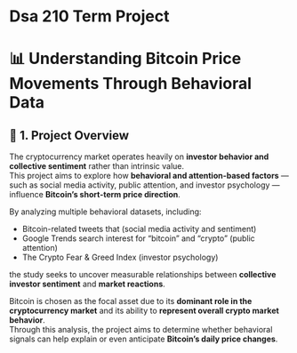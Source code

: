 # Dsa 210 Term Project

# 📊 **Understanding Bitcoin Price Movements Through Behavioral Data**

## 🧩 **1. Project Overview**
The cryptocurrency market operates heavily on **investor behavior and collective sentiment** rather than intrinsic value.  
This project aims to explore how **behavioral and attention-based factors** — such as social media activity, public attention, and investor psychology — influence **Bitcoin’s short-term price direction**.

By analyzing multiple behavioral datasets, including:
- Bitcoin-related tweets that  (social media activity and sentiment)
- Google Trends search interest for “bitcoin” and “crypto” (public attention)
- The Crypto Fear & Greed Index (investor psychology)

the study seeks to uncover measurable relationships between **collective investor sentiment** and **market reactions**.

Bitcoin is chosen as the focal asset due to its **dominant role in the cryptocurrency market** and its ability to **represent overall crypto market behavior**.  
Through this analysis, the project aims to determine whether behavioral signals can help explain or even anticipate **Bitcoin’s daily price changes**.

